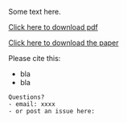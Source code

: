 Some text here.

[Click here to download pdf](https://github.com/xaviergp/website2/blob/master/Test_pdf.pdf)

[Click here to download the paper](https://github.com/xaviergp/website2/edit/master/README.md)

Please cite this:
- bla
- bla

```
Questions?
- email: xxxx
- or post an issue here:
